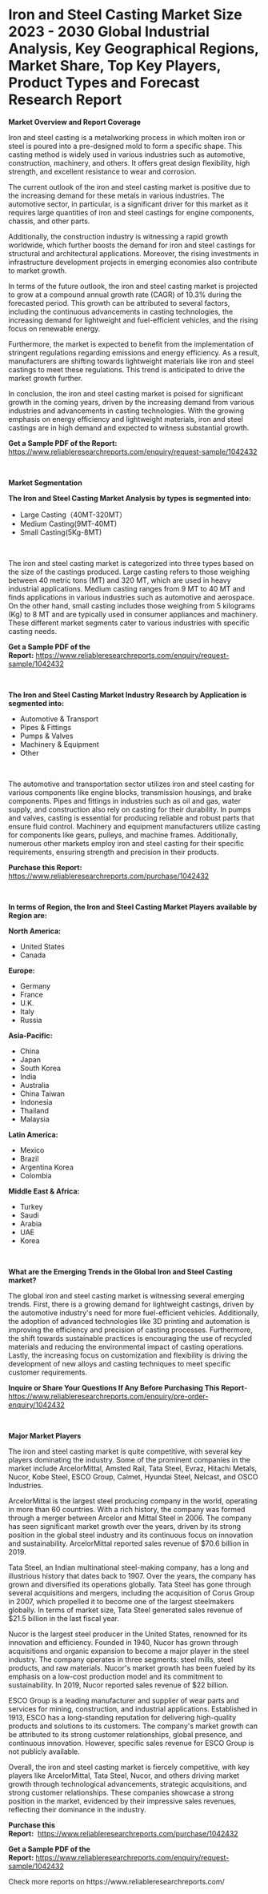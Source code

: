 <p><h1>Iron and Steel Casting Market Size 2023 - 2030 Global Industrial Analysis, Key Geographical Regions, Market Share, Top Key Players, Product Types and Forecast Research Report</h1></p><p><strong>Market Overview and Report Coverage</strong></p>
<p><p>Iron and steel casting is a metalworking process in which molten iron or steel is poured into a pre-designed mold to form a specific shape. This casting method is widely used in various industries such as automotive, construction, machinery, and others. It offers great design flexibility, high strength, and excellent resistance to wear and corrosion.</p><p>The current outlook of the iron and steel casting market is positive due to the increasing demand for these metals in various industries. The automotive sector, in particular, is a significant driver for this market as it requires large quantities of iron and steel castings for engine components, chassis, and other parts.</p><p>Additionally, the construction industry is witnessing a rapid growth worldwide, which further boosts the demand for iron and steel castings for structural and architectural applications. Moreover, the rising investments in infrastructure development projects in emerging economies also contribute to market growth.</p><p>In terms of the future outlook, the iron and steel casting market is projected to grow at a compound annual growth rate (CAGR) of 10.3% during the forecasted period. This growth can be attributed to several factors, including the continuous advancements in casting technologies, the increasing demand for lightweight and fuel-efficient vehicles, and the rising focus on renewable energy.</p><p>Furthermore, the market is expected to benefit from the implementation of stringent regulations regarding emissions and energy efficiency. As a result, manufacturers are shifting towards lightweight materials like iron and steel castings to meet these regulations. This trend is anticipated to drive the market growth further.</p><p>In conclusion, the iron and steel casting market is poised for significant growth in the coming years, driven by the increasing demand from various industries and advancements in casting technologies. With the growing emphasis on energy efficiency and lightweight materials, iron and steel castings are in high demand and expected to witness substantial growth.</p></p>
<p><strong>Get a Sample PDF of the Report:</strong> <a href="https://www.reliableresearchreports.com/enquiry/request-sample/1042432">https://www.reliableresearchreports.com/enquiry/request-sample/1042432</a></p>
<p>&nbsp;</p>
<p><strong>Market Segmentation</strong></p>
<p><strong>The Iron and Steel Casting Market Analysis by types is segmented into:</strong></p>
<p><ul><li>Large Casting（40MT-320MT）</li><li>Medium Casting(9MT-40MT)</li><li>Small Casting(5Kg-8MT)</li></ul></p>
<p>&nbsp;</p>
<p><p>The iron and steel casting market is categorized into three types based on the size of the castings produced. Large casting refers to those weighing between 40 metric tons (MT) and 320 MT, which are used in heavy industrial applications. Medium casting ranges from 9 MT to 40 MT and finds applications in various industries such as automotive and aerospace. On the other hand, small casting includes those weighing from 5 kilograms (Kg) to 8 MT and are typically used in consumer appliances and machinery. These different market segments cater to various industries with specific casting needs.</p></p>
<p><strong>Get a Sample PDF of the Report:</strong>&nbsp;<a href="https://www.reliableresearchreports.com/enquiry/request-sample/1042432">https://www.reliableresearchreports.com/enquiry/request-sample/1042432</a></p>
<p>&nbsp;</p>
<p><strong>The Iron and Steel Casting Market Industry Research by Application is segmented into:</strong></p>
<p><ul><li>Automotive & Transport</li><li>Pipes & Fittings</li><li>Pumps & Valves</li><li>Machinery & Equipment</li><li>Other</li></ul></p>
<p>&nbsp;</p>
<p><p>The automotive and transportation sector utilizes iron and steel casting for various components like engine blocks, transmission housings, and brake components. Pipes and fittings in industries such as oil and gas, water supply, and construction also rely on casting for their durability. In pumps and valves, casting is essential for producing reliable and robust parts that ensure fluid control. Machinery and equipment manufacturers utilize casting for components like gears, pulleys, and machine frames. Additionally, numerous other markets employ iron and steel casting for their specific requirements, ensuring strength and precision in their products.</p></p>
<p><strong>Purchase this Report:</strong>&nbsp; <a href="https://www.reliableresearchreports.com/purchase/1042432">https://www.reliableresearchreports.com/purchase/1042432</a></p>
<p>&nbsp;</p>
<p><strong>In terms of Region, the Iron and Steel Casting Market Players available by Region are:</strong></p>
<p>
    <p> <strong> North America: </strong>
        <ul>
            <li>United States</li>
            <li>Canada</li>
        </ul>
        </p> 
    <p> <strong> Europe: </strong>
        <ul>
            <li>Germany</li>
            <li>France</li>
            <li>U.K.</li>
            <li>Italy</li>
            <li>Russia</li>
        </ul>
        </p> 
    <p> <strong> Asia-Pacific: </strong>
        <ul>
            <li>China</li>
            <li>Japan</li>
            <li>South Korea</li>
            <li>India</li>
            <li>Australia</li>
            <li>China Taiwan</li>
            <li>Indonesia</li>
            <li>Thailand</li>
            <li>Malaysia</li>
        </ul>
        </p> 
    <p> <strong> Latin America: </strong>
        <ul>
            <li>Mexico</li>
            <li>Brazil</li>
            <li>Argentina Korea</li>
            <li>Colombia</li>
        </ul>
        </p> 
    <p> <strong> Middle East & Africa: </strong>
        <ul>
            <li>Turkey</li>
            <li>Saudi</li>
            <li>Arabia</li>
            <li>UAE</li>
            <li>Korea</li>
        </ul>
    </p>
    </p>
<p>&nbsp;</p>
<p><strong>What are the Emerging Trends in the Global Iron and Steel Casting market?</strong></p>
<p><p>The global iron and steel casting market is witnessing several emerging trends. First, there is a growing demand for lightweight castings, driven by the automotive industry's need for more fuel-efficient vehicles. Additionally, the adoption of advanced technologies like 3D printing and automation is improving the efficiency and precision of casting processes. Furthermore, the shift towards sustainable practices is encouraging the use of recycled materials and reducing the environmental impact of casting operations. Lastly, the increasing focus on customization and flexibility is driving the development of new alloys and casting techniques to meet specific customer requirements.</p></p>
<p><strong>Inquire or Share Your Questions If Any Before Purchasing This Report</strong>- <a href="https://www.reliableresearchreports.com/enquiry/pre-order-enquiry/1042432">https://www.reliableresearchreports.com/enquiry/pre-order-enquiry/1042432</a></p>
<p>&nbsp;</p>
<p><strong>Major Market Players</strong></p>
<p><p>The iron and steel casting market is quite competitive, with several key players dominating the industry. Some of the prominent companies in the market include ArcelorMittal, Amsted Rail, Tata Steel, Evraz, Hitachi Metals, Nucor, Kobe Steel, ESCO Group, Calmet, Hyundai Steel, Nelcast, and OSCO Industries. </p><p>ArcelorMittal is the largest steel producing company in the world, operating in more than 60 countries. With a rich history, the company was formed through a merger between Arcelor and Mittal Steel in 2006. The company has seen significant market growth over the years, driven by its strong position in the global steel industry and its continuous focus on innovation and sustainability. ArcelorMittal reported sales revenue of $70.6 billion in 2019.</p><p>Tata Steel, an Indian multinational steel-making company, has a long and illustrious history that dates back to 1907. Over the years, the company has grown and diversified its operations globally. Tata Steel has gone through several acquisitions and mergers, including the acquisition of Corus Group in 2007, which propelled it to become one of the largest steelmakers globally. In terms of market size, Tata Steel generated sales revenue of $21.5 billion in the last fiscal year.</p><p>Nucor is the largest steel producer in the United States, renowned for its innovation and efficiency. Founded in 1940, Nucor has grown through acquisitions and organic expansion to become a major player in the steel industry. The company operates in three segments: steel mills, steel products, and raw materials. Nucor's market growth has been fueled by its emphasis on a low-cost production model and its commitment to sustainability. In 2019, Nucor reported sales revenue of $22 billion.</p><p>ESCO Group is a leading manufacturer and supplier of wear parts and services for mining, construction, and industrial applications. Established in 1913, ESCO has a long-standing reputation for delivering high-quality products and solutions to its customers. The company's market growth can be attributed to its strong customer relationships, global presence, and continuous innovation. However, specific sales revenue for ESCO Group is not publicly available.</p><p>Overall, the iron and steel casting market is fiercely competitive, with key players like ArcelorMittal, Tata Steel, Nucor, and others driving market growth through technological advancements, strategic acquisitions, and strong customer relationships. These companies showcase a strong position in the market, evidenced by their impressive sales revenues, reflecting their dominance in the industry.</p></p>
<p><strong>Purchase this Report:</strong>&nbsp;&nbsp;<a href="https://www.reliableresearchreports.com/purchase/1042432">https://www.reliableresearchreports.com/purchase/1042432</a></p>
<p></p>
<p><strong>Get a Sample PDF of the Report:</strong>&nbsp;<a href="https://www.reliableresearchreports.com/enquiry/request-sample/1042432">https://www.reliableresearchreports.com/enquiry/request-sample/1042432</a></p>
<p>Check more reports on https://www.reliableresearchreports.com/</p>
